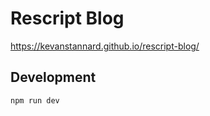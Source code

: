 # Rescript Blog

https://kevanstannard.github.io/rescript-blog/

## Development

```
npm run dev
```
